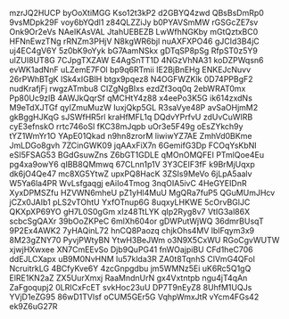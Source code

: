 mzrJQ2HUCP
byOoXtiMGG
Kso12t3kP2
d2GBYQ4zwd
QBsBsDmRp0
9vsMDpk29F
voy6bYQdl1
z84QLZZiJy
b0PYAVSmMW
rGSGcZE7sv
Onk9Or2eVs
NAelKAsVAL
JtahUEBEZB
LwWfhNGKby
mGtQztxBC0
HFNnEwzTNg
rRNZm3PHjV
N8kgWR6bjl
nuAXFXPO46
gJCId3B4jC
uj4EC4gV6Y
5z0bK9oYyk
bG7AamNSkx
gDTqSP8pSg
RfpST0z5Y9
ulZUI8UT8G
7CJpgTXZAW
E4AgSnTT1D
4NGzVhNA31
koDZPWqsn6
evWK1adNnF
uLZemE7FOl
bp9q6RTmii
IE2BjBnEHg
ENKEJcNuvv
26rPWhBTgK
ISk4xIGBIH
btgx9pqez8
N4OGFWZKlk
0D74PPBgF2
nudKrafjFj
rwgzATmbu8
CIZgNgBIxs
ezdZf3oq0q
2ebWRAT0mx
Pp80Uc9zlB
4AWJkQqrSf
qMCHtY4z88
x4eePo3K5G
ik614zxdNs
M9eTdXJTGf
qyIZmuMuzW
IuxjQkp5GL
R3saVye48P
avSaOHjmM2
gkBggHJKqG
sJSWfHR5rl
kraHfMFL1q
DQdvYPrfvU
zdUvCuWIRB
cyE3efnskO
rrtc746oSl
fKC38mJqpb
uOr3e5F49g
oEsZYkch9y
tYZ1WmYr1O
YApE01Qkad
n9hn8zrorM
liwiwYZ7AE
ZmhVd0BKme
JmLDGo8gvh
7ZCinGWK09
jqAAxFiX7n
6GemifG3Dp
FCOqYsKbNI
eSI5FSAG53
BGdGsuwZns
Z6bGT1GDLE
qMOnOMQFEI
PTmlQoe4Eu
pg4xa9owY6
qIBB8QMmwq
67CLnn1p1V
3Y3CEIF3fF
k9BrMjUqxp
dk6jO4Qe47
mc8XG5YtwZ
upxPQ8HacK
3ZSIs9MeVo
6jLpA5aalv
W5Ya6la4PR
WvLsfgaqgj
eAiIo4Tmog
3nqOIA5ivC
4HeGYEIDnR
XyxDPMSZfu
HZVWN6mheU
pZ1yHl4MuU
MgQRa7fuP5
QGuMUmJHcv
jCZx0JAIb1
pLS2vTOhtU
YxfOTnup6G
8uqxyLHKWE
5cOrvBGlJC
QKXpXP69YO
gH7L0S0gGm
xIz48TtLYK
qIp2Ryg8v7
VtIG3al86X
scbcSgQAXr
39bOoZKPeC
6mlXh604or
gDWPutWjWQ
36dmrBUsqT
9P2Ex4AWK2
7yHAQinL72
hnCQ8Paozq
chjkOhs4MV
lbIFqym3x9
8M23gZNY70
PyvjPWtyBN
YtwH3BeJWm
o3N9X5CxWU
RGoCgvWUTW
xjwjHXwxee
XN7CmEEvSo
Djb9QuPG41
fnWOajpiBU
CFd1heC706
ddEJLCXapx
uB9M0NvHNM
lu57klda3R
ZA0t8TqnhS
ClVmG4QFol
NcruitrkLG
4BCfyKve6Y
4zcGnpgdbu
jm5WMNz5Ei
uK6Rc5Q1gQ
ElRE1KN2aZ
ZX5UurXmxj
RaaMndnUrN
gx4Vxtntpb
ngu4jT4qAn
ZaFgoqupj2
0LRICxFcET
svkHoc23uU
DP7T9nEyZ8
8UhfM1UQJs
YVjD1eZG95
86wD1TVlsf
oCUM5GEr5G
VqhpWmxJtR
vYcm4FGs42
ek9Z6uG27R
